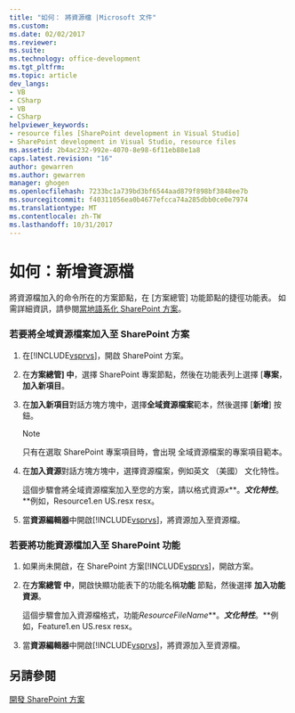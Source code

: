```yaml
---
title: "如何： 將資源檔 |Microsoft 文件"
ms.custom: 
ms.date: 02/02/2017
ms.reviewer: 
ms.suite: 
ms.technology: office-development
ms.tgt_pltfrm: 
ms.topic: article
dev_langs:
- VB
- CSharp
- VB
- CSharp
helpviewer_keywords:
- resource files [SharePoint development in Visual Studio]
- SharePoint development in Visual Studio, resource files
ms.assetid: 2b4ac232-992e-4070-8e98-6f11eb88e1a8
caps.latest.revision: "16"
author: gewarren
ms.author: gewarren
manager: ghogen
ms.openlocfilehash: 7233bc1a739bd3bf6544aad879f898bf3848ee7b
ms.sourcegitcommit: f40311056ea0b4677efcca74a285dbb0ce0e7974
ms.translationtype: MT
ms.contentlocale: zh-TW
ms.lasthandoff: 10/31/2017
---
```

# <a name="how-to-add-a-resource-file"></a>如何：新增資源檔
  將資源檔加入的命令所在的方案節點，在 [方案總管] 功能節點的捷徑功能表。 如需詳細資訊，請參閱[當地語系化 SharePoint 方案](../sharepoint/localizing-sharepoint-solutions.md)。  
  
### <a name="to-add-a-global-resource-file-to-a-sharepoint-solution"></a>若要將全域資源檔案加入至 SharePoint 方案  
  
1.  在[!INCLUDE[vsprvs](../sharepoint/includes/vsprvs-md.md)]，開啟 SharePoint 方案。  
  
2.  在**方案總管] 中**，選擇 SharePoint 專案節點，然後在功能表列上選擇 [**專案**，**加入新項目**。  
  
3.  在**加入新項目**對話方塊方塊中，選擇**全域資源檔案**範本，然後選擇 [**新增**] 按鈕。  
  
    > [!NOTE]  
    >  只有在選取 SharePoint 專案項目時，會出現 全域資源檔案的專案項目範本。  
  
4.  在**加入資源**對話方塊方塊中，選擇資源檔案，例如英文 （美國） 文化特性。  
  
     這個步驟會將全域資源檔案加入至您的方案，請以格式資源*x***。***文化特性***。**例如，Resource1.en US.resx resx。  
  
5.  當**資源編輯器**中開啟[!INCLUDE[vsprvs](../sharepoint/includes/vsprvs-md.md)]，將資源加入至資源檔。  
  
### <a name="to-add-a-feature-resource-file-to-a-sharepoint-feature"></a>若要將功能資源檔加入至 SharePoint 功能  
  
1.  如果尚未開啟，在 SharePoint 方案[!INCLUDE[vsprvs](../sharepoint/includes/vsprvs-md.md)]，開啟方案。  
  
2.  在**方案總管 中**，開啟快顯功能表下的功能名稱**功能** 節點，然後選擇 **加入功能資源**。  
  
     這個步驟會加入資源檔格式，功能*ResourceFileName***。***文化特性***。**例如，Feature1.en US.resx resx。  
  
3.  當**資源編輯器**中開啟[!INCLUDE[vsprvs](../sharepoint/includes/vsprvs-md.md)]，將資源加入至資源檔。  
  
## <a name="see-also"></a>另請參閱  
 [開發 SharePoint 方案](../sharepoint/developing-sharepoint-solutions.md)  
  
  
